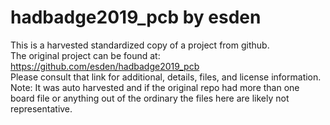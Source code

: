 
# hadbadge2019_pcb by esden  
This is a harvested standardized copy of a project from github.  
The original project can be found at:  
https://github.com/esden/hadbadge2019_pcb  
Please consult that link for additional, details, files, and license information.  
Note: It was auto harvested and if the original repo had more than one board file or anything out of the ordinary the files here are likely not representative.  
    
